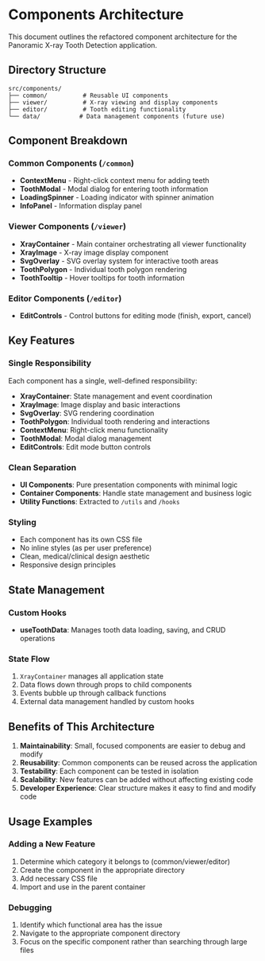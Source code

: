 # Components Architecture

This document outlines the refactored component architecture for the Panoramic X-ray Tooth Detection application.

## Directory Structure

```
src/components/
├── common/          # Reusable UI components
├── viewer/          # X-ray viewing and display components
├── editor/          # Tooth editing functionality
└── data/           # Data management components (future use)
```

## Component Breakdown

### Common Components (`/common`)
- **ContextMenu** - Right-click context menu for adding teeth
- **ToothModal** - Modal dialog for entering tooth information
- **LoadingSpinner** - Loading indicator with spinner animation
- **InfoPanel** - Information display panel

### Viewer Components (`/viewer`)
- **XrayContainer** - Main container orchestrating all viewer functionality
- **XrayImage** - X-ray image display component
- **SvgOverlay** - SVG overlay system for interactive tooth areas
- **ToothPolygon** - Individual tooth polygon rendering
- **ToothTooltip** - Hover tooltips for tooth information

### Editor Components (`/editor`)
- **EditControls** - Control buttons for editing mode (finish, export, cancel)

## Key Features

### Single Responsibility
Each component has a single, well-defined responsibility:
- **XrayContainer**: State management and event coordination
- **XrayImage**: Image display and basic interactions
- **SvgOverlay**: SVG rendering coordination
- **ToothPolygon**: Individual tooth rendering and interactions
- **ContextMenu**: Right-click menu functionality
- **ToothModal**: Modal dialog management
- **EditControls**: Edit mode button controls

### Clean Separation
- **UI Components**: Pure presentation components with minimal logic
- **Container Components**: Handle state management and business logic
- **Utility Functions**: Extracted to `/utils` and `/hooks`

### Styling
- Each component has its own CSS file
- No inline styles (as per user preference)
- Clean, medical/clinical design aesthetic
- Responsive design principles

## State Management

### Custom Hooks
- **useToothData**: Manages tooth data loading, saving, and CRUD operations

### State Flow
1. `XrayContainer` manages all application state
2. Data flows down through props to child components
3. Events bubble up through callback functions
4. External data management handled by custom hooks

## Benefits of This Architecture

1. **Maintainability**: Small, focused components are easier to debug and modify
2. **Reusability**: Common components can be reused across the application
3. **Testability**: Each component can be tested in isolation
4. **Scalability**: New features can be added without affecting existing code
5. **Developer Experience**: Clear structure makes it easy to find and modify code

## Usage Examples

### Adding a New Feature
1. Determine which category it belongs to (common/viewer/editor)
2. Create the component in the appropriate directory
3. Add necessary CSS file
4. Import and use in the parent container

### Debugging
1. Identify which functional area has the issue
2. Navigate to the appropriate component directory
3. Focus on the specific component rather than searching through large files
